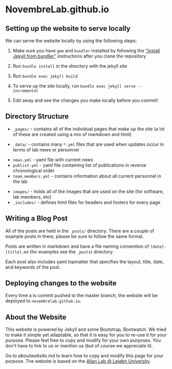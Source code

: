 # NovembreLab.github.io

## Setting up the website to serve locally

We can serve the website locally by using the following steps:

1. Make sure you have `gem` and `bundler` installed by following the ["Install Jekyll from bundler"](https://help.github.com/articles/setting-up-your-github-pages-site-locally-with-jekyll/) instructions after you clone the repository

2. Run `bundle install` in the directory with the jekyll site

3. Run `bundle exec jekyll build`

4. To serve up the site locally, run `bundle exec jekyll serve --incremental`

5. Edit away and see the changes you make locally before you commit!

## Directory Structure

 * `_pages/` - contains all of the individual pages that make up the site (a lot of these are created using a mix of markdown and html)

 * `_data/` - contains many `*.yml` files that are used when updates occur in terms of lab news or personnel
  - `news.yml` - yaml file with current news
  - `publist.yml` - yaml file containing list of publications in reverse chronological order
  - `team_members.yml`  - contains information about all current personnel in the lab

 * `images/` - holds all of the images that are used on the site (for software, lab members, etc)
 * `_includes/` - defines html files for headers and footers for every page

## Writing a Blog Post

All of the posts are held in the `_posts/` directory. There are a couple of example posts in there, please be sure to follow the same format.

Posts are written in markdown and have a file naming convention of `[date]-[title].md` (for examples see the `_posts`) directory.

Each post also includes yaml topmatter that specifies the layout, title, date, and keywords of the post.

## Deploying changes to the website

Every time a is commit pushed to the master branch, the website will be deployed to `novembrelab.github.io`.

## About the Website

This website is powered by Jekyll and some Bootstrap, Bootwatch. We tried to make it simple yet adaptable, so that it is easy for you to re-use it for your purpose. Please feel free to copy and modify for your own purposes.  You don't have to link to us or mention us (but of course we appreciate it).

Go to *aboutwebsite.md*  to learn how to copy and modify this page for your purpose. The website is based on the [Allan Lab @ Leiden University](http://www.allanlab.org/).
